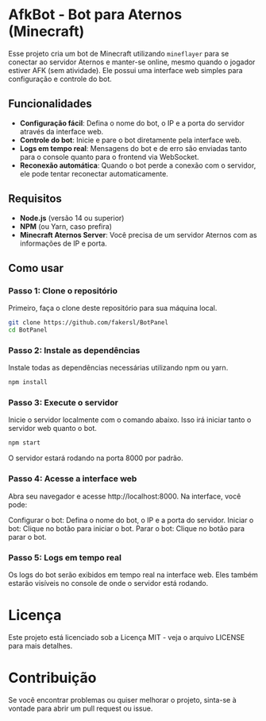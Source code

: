 # AfkBot - Bot para Aternos (Minecraft)

Esse projeto cria um bot de Minecraft utilizando `mineflayer` para se conectar ao servidor Aternos e manter-se online, mesmo quando o jogador estiver AFK (sem atividade). Ele possui uma interface web simples para configuração e controle do bot.

## Funcionalidades

- **Configuração fácil**: Defina o nome do bot, o IP e a porta do servidor através da interface web.
- **Controle do bot**: Inicie e pare o bot diretamente pela interface web.
- **Logs em tempo real**: Mensagens do bot e de erro são enviadas tanto para o console quanto para o frontend via WebSocket.
- **Reconexão automática**: Quando o bot perde a conexão com o servidor, ele pode tentar reconectar automaticamente.

## Requisitos

- **Node.js** (versão 14 ou superior)
- **NPM** (ou Yarn, caso prefira)
- **Minecraft Aternos Server**: Você precisa de um servidor Aternos com as informações de IP e porta.

## Como usar

### Passo 1: Clone o repositório

Primeiro, faça o clone deste repositório para sua máquina local.

```bash
git clone https://github.com/fakersl/BotPanel
cd BotPanel
```

### Passo 2: Instale as dependências

Instale todas as dependências necessárias utilizando npm ou yarn.

```bash
npm install
```
### Passo 3: Execute o servidor

Inicie o servidor localmente com o comando abaixo. Isso irá iniciar tanto o servidor web quanto o bot.

```bash
npm start
```

O servidor estará rodando na porta 8000 por padrão.

### Passo 4: Acesse a interface web

Abra seu navegador e acesse http://localhost:8000. Na interface, você pode:

Configurar o bot: Defina o nome do bot, o IP e a porta do servidor.
Iniciar o bot: Clique no botão para iniciar o bot.
Parar o bot: Clique no botão para parar o bot.

### Passo 5: Logs em tempo real

Os logs do bot serão exibidos em tempo real na interface web. Eles também estarão visíveis no console de onde o servidor está rodando.

# Licença
Este projeto está licenciado sob a Licença MIT - veja o arquivo LICENSE para mais detalhes.

# Contribuição
Se você encontrar problemas ou quiser melhorar o projeto, sinta-se à vontade para abrir um pull request ou issue.
